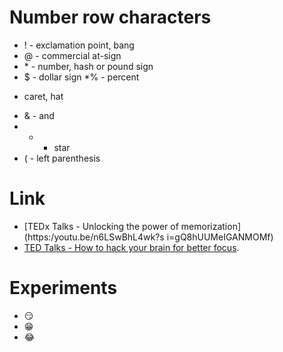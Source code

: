 # Number row characters
* ! - exclamation point, bang
* @ - commercial at-sign
* \* - number, hash or pound sign
* $ - dollar sign
*% - percent
- caret, hat
* & - and
* * - star
* ( - left parenthesis


# Link
* [TEDx Talks - Unlocking the power of memorization](https:/youtu.be/n6LSwBhL4wk?s i=gQ8hUUMeIGANMOMf)
* [TED Talks - How to hack your brain for better focus](https:/youtu.be/PBaFURjVrm03si=40c00tkLG5B5qj15).
  
# Experiments
* :smirk:
* :grin:
* :joy:

<!--
**Oliviabatya/Oliviabatya** is a ✨ _special_ ✨ repository because its `README.md` (this file) appears on your GitHub profile.

Here are some ideas to get you started:

- 🔭 I’m currently working on ...
- 🌱 I’m currently learning ...
- 👯 I’m looking to collaborate on ...
- 🤔 I’m looking for help with ...
- 💬 Ask me about ...
- 📫 How to reach me: ...
- 😄 Pronouns: ...
- ⚡ Fun fact: ...
-->

